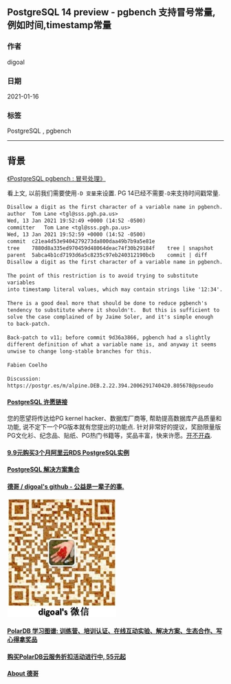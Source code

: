 ## PostgreSQL 14 preview - pgbench 支持冒号常量, 例如时间,timestamp常量    
    
### 作者    
digoal    
    
### 日期    
2021-01-16    
    
### 标签    
PostgreSQL , pgbench       
    
----    
    
## 背景    
[《PostgreSQL pgbench : 冒号处理》](../201712/20171222_01.md)    
  
看上文, 以前我们需要使用```-D 变量```来设置.  PG 14已经不需要```-D```来支持时间戳常量.    
  
```  
Disallow a digit as the first character of a variable name in pgbench.  
author	Tom Lane <tgl@sss.pgh.pa.us>	  
Wed, 13 Jan 2021 19:52:49 +0000 (14:52 -0500)  
committer	Tom Lane <tgl@sss.pgh.pa.us>	  
Wed, 13 Jan 2021 19:52:59 +0000 (14:52 -0500)  
commit	c21ea4d53e9404279273da800daa49b7b9a5e81e  
tree	7880d8a335ed970459d48064deac74f30b29184f	tree | snapshot  
parent	5abca4b1cd7193d6a5c8235c97eb240312190bcb	commit | diff  
Disallow a digit as the first character of a variable name in pgbench.  
  
The point of this restriction is to avoid trying to substitute variables  
into timestamp literal values, which may contain strings like '12:34'.  
  
There is a good deal more that should be done to reduce pgbench's  
tendency to substitute where it shouldn't.  But this is sufficient to  
solve the case complained of by Jaime Soler, and it's simple enough  
to back-patch.  
  
Back-patch to v11; before commit 9d36a3866, pgbench had a slightly  
different definition of what a variable name is, and anyway it seems  
unwise to change long-stable branches for this.  
  
Fabien Coelho  
  
Discussion: https://postgr.es/m/alpine.DEB.2.22.394.2006291740420.805678@pseudo  
```  
  
  
  
  
  
#### [PostgreSQL 许愿链接](https://github.com/digoal/blog/issues/76 "269ac3d1c492e938c0191101c7238216")
您的愿望将传达给PG kernel hacker、数据库厂商等, 帮助提高数据库产品质量和功能, 说不定下一个PG版本就有您提出的功能点. 针对非常好的提议，奖励限量版PG文化衫、纪念品、贴纸、PG热门书籍等，奖品丰富，快来许愿。[开不开森](https://github.com/digoal/blog/issues/76 "269ac3d1c492e938c0191101c7238216").  
  
  
#### [9.9元购买3个月阿里云RDS PostgreSQL实例](https://www.aliyun.com/database/postgresqlactivity "57258f76c37864c6e6d23383d05714ea")
  
  
#### [PostgreSQL 解决方案集合](https://yq.aliyun.com/topic/118 "40cff096e9ed7122c512b35d8561d9c8")
  
  
#### [德哥 / digoal's github - 公益是一辈子的事.](https://github.com/digoal/blog/blob/master/README.md "22709685feb7cab07d30f30387f0a9ae")
  
  
![digoal's wechat](../pic/digoal_weixin.jpg "f7ad92eeba24523fd47a6e1a0e691b59")
  
  
#### [PolarDB 学习图谱: 训练营、培训认证、在线互动实验、解决方案、生态合作、写心得拿奖品](https://www.aliyun.com/database/openpolardb/activity "8642f60e04ed0c814bf9cb9677976bd4")
  
  
#### [购买PolarDB云服务折扣活动进行中, 55元起](https://www.aliyun.com/activity/new/polardb-yunparter?userCode=bsb3t4al "e0495c413bedacabb75ff1e880be465a")
  
  
#### [About 德哥](https://github.com/digoal/blog/blob/master/me/readme.md "a37735981e7704886ffd590565582dd0")
  

